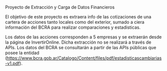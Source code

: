 Proyecto de Extracción y Carga de Datos Financieros

El objetivo de este proyecto es extraera info de las cotizaciones de una cartera de acciones tanto locales como del exterior, sumado
a ciera información del BCRA para realizar comparaciones y estadisticas.

Los datos de las acciones corresponden a 5 empresas y se extraerán desde la página de InvertirOnline. Dicha extracción no se realizará a través de APIs.
Los datos del BCRA se consultarán a partir de las APIs públicas que posee la entidad (https://www.bcra.gob.ar/Catalogo/Content/files/pdf/estadisticascambiarias-v1.pdf).


